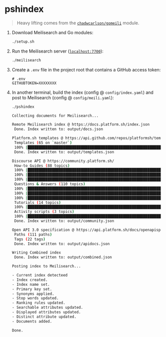 # pshindex

> Heavy lifting comes from the [`chadwcarlson/gomeili`](https://github.com/chadwcarlson/gomeili) module.

1. Download Meilisearch and Go modules:

    ```bash
    ./setup.sh
    ```

2. Run the Meilisearch server ([`localhost:7700`](http://localhost:7700/)):

    ```bash
    ./meilisearch
    ```

3. Create a `.env` file in the project root that contains a GitHub access token:

    ```text
    # .env
    GITHUBTOKEN=XXXXXXXX
    ```

4. In another terminal, build the index (config @ `config/index.yaml`) and post to Meilisearch (config @ `config/meili.yaml`):

    ```bash
    ./pshindex

    Collecting documents for Meilisearch...

    Remote Meilisearch index @ https://docs.platform.sh/index.json
     Done. Index written to: output/docs.json

    Platform.sh templates @ https://api.github.com/repos/platformsh/template-builder/contents/templates
     Templates (65 on `master`)
     100% |██████████████████████████████████████████████████████████████████████████████| (65/65, 2 it/s) [30s:0s]
     Done. Index written to: output/templates.json

    Discourse API @ https://community.platform.sh/
     How-to Guides (88 topics)
     100% |███████████████████████████████████████████████████████████████████████████████| (30/30, 5 it/s) [6s:0s]
     100% |███████████████████████████████████████████████████████████████████████████████| (30/30, 5 it/s) [5s:0s]
     100% |███████████████████████████████████████████████████████████████████████████████| (28/28, 5 it/s) [5s:0s]
     Questions & Answers (110 topics)
     100% |██████████████████████████████████████████████████████████████████████████████| (50/50, 5 it/s) [10s:0s]
     100% |██████████████████████████████████████████████████████████████████████████████| (50/50, 5 it/s) [10s:0s]
     100% |███████████████████████████████████████████████████████████████████████████████| (10/10, 5 it/s) [2s:0s]
     Tutorials (14 topics)
     100% |███████████████████████████████████████████████████████████████████████████████| (14/14, 5 it/s) [2s:0s]
     Activity scripts (3 topics)
     100% |█████████████████████████████████████████████████████████████████████████████████| (4/4, 5 it/s) [0s:0s]
     Done. Index written to: output/community.json

    Open API 3.0 specification @ https://api.platform.sh/docs/openapispec-platformsh.json
     Paths (111 paths)
     Tags (22 tags)
     Done. Index written to: output/apidocs.json

    Writing Combined index
     Done. Index written to: output/combined.json

    Posting index to Meilisearch...

    - Current index detecteed
    - Index created.
    - Index name set.
    - Primary key set.
    - Synonyms applied.
    - Stop words updated.
    - Ranking rules updated.
    - Searchable attributes updated.
    - Displayed attributes updated.
    - Distinct attribute updated.
    - Documents added.

    Done.
    ```
